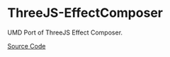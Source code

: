 ThreeJS-EffectComposer
======================

UMD Port of ThreeJS Effect Composer.


[Source Code](https://github.com/mrdoob/three.js/tree/1769fbfc6c994b51a54c15a5c096855fd3cb8a1a/examples/js/postprocessing)


